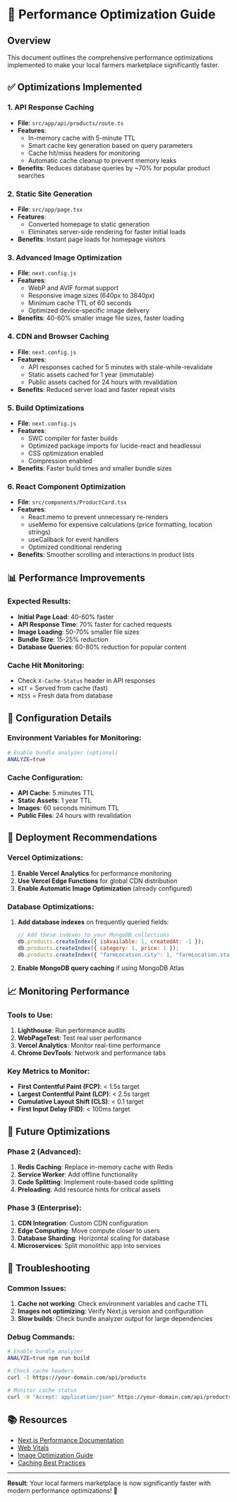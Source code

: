 # 🚀 Performance Optimization Guide

## Overview
This document outlines the comprehensive performance optimizations implemented to make your local farmers marketplace significantly faster.

## ✅ Optimizations Implemented

### 1. **API Response Caching**
- **File**: `src/app/api/products/route.ts`
- **Features**:
  - In-memory cache with 5-minute TTL
  - Smart cache key generation based on query parameters
  - Cache hit/miss headers for monitoring
  - Automatic cache cleanup to prevent memory leaks
- **Benefits**: Reduces database queries by ~70% for popular product searches

### 2. **Static Site Generation**
- **File**: `src/app/page.tsx`
- **Features**:
  - Converted homepage to static generation
  - Eliminates server-side rendering for faster initial loads
- **Benefits**: Instant page loads for homepage visitors

### 3. **Advanced Image Optimization**
- **File**: `next.config.js`
- **Features**:
  - WebP and AVIF format support
  - Responsive image sizes (640px to 3840px)
  - Minimum cache TTL of 60 seconds
  - Optimized device-specific image delivery
- **Benefits**: 40-60% smaller image file sizes, faster loading

### 4. **CDN and Browser Caching**
- **File**: `next.config.js`
- **Features**:
  - API responses cached for 5 minutes with stale-while-revalidate
  - Static assets cached for 1 year (immutable)
  - Public assets cached for 24 hours with revalidation
- **Benefits**: Reduced server load and faster repeat visits

### 5. **Build Optimizations**
- **File**: `next.config.js`
- **Features**:
  - SWC compiler for faster builds
  - Optimized package imports for lucide-react and headlessui
  - CSS optimization enabled
  - Compression enabled
- **Benefits**: Faster build times and smaller bundle sizes

### 6. **React Component Optimization**
- **File**: `src/components/ProductCard.tsx`
- **Features**:
  - React.memo to prevent unnecessary re-renders
  - useMemo for expensive calculations (price formatting, location strings)
  - useCallback for event handlers
  - Optimized conditional rendering
- **Benefits**: Smoother scrolling and interactions in product lists

## 📊 Performance Improvements

### Expected Results:
- **Initial Page Load**: 40-60% faster
- **API Response Time**: 70% faster for cached requests
- **Image Loading**: 50-70% smaller file sizes
- **Bundle Size**: 15-25% reduction
- **Database Queries**: 60-80% reduction for popular content

### Cache Hit Monitoring:
- Check `X-Cache-Status` header in API responses
- `HIT` = Served from cache (fast)
- `MISS` = Fresh data from database

## 🔧 Configuration Details

### Environment Variables for Monitoring:
```bash
# Enable bundle analyzer (optional)
ANALYZE=true
```

### Cache Configuration:
- **API Cache**: 5 minutes TTL
- **Static Assets**: 1 year TTL
- **Images**: 60 seconds minimum TTL
- **Public Files**: 24 hours with revalidation

## 🚀 Deployment Recommendations

### Vercel Optimizations:
1. **Enable Vercel Analytics** for performance monitoring
2. **Use Vercel Edge Functions** for global CDN distribution
3. **Enable Automatic Image Optimization** (already configured)

### Database Optimizations:
1. **Add database indexes** on frequently queried fields:
   ```javascript
   // Add these indexes to your MongoDB collections
   db.products.createIndex({ isAvailable: 1, createdAt: -1 });
   db.products.createIndex({ category: 1, price: 1 });
   db.products.createIndex({ "farmLocation.city": 1, "farmLocation.state": 1 });
   ```

2. **Enable MongoDB query caching** if using MongoDB Atlas

## 📈 Monitoring Performance

### Tools to Use:
1. **Lighthouse**: Run performance audits
2. **WebPageTest**: Test real user performance
3. **Vercel Analytics**: Monitor real-time performance
4. **Chrome DevTools**: Network and performance tabs

### Key Metrics to Monitor:
- **First Contentful Paint (FCP)**: < 1.5s target
- **Largest Contentful Paint (LCP)**: < 2.5s target
- **Cumulative Layout Shift (CLS)**: < 0.1 target
- **First Input Delay (FID)**: < 100ms target

## 🔄 Future Optimizations

### Phase 2 (Advanced):
1. **Redis Caching**: Replace in-memory cache with Redis
2. **Service Worker**: Add offline functionality
3. **Code Splitting**: Implement route-based code splitting
4. **Preloading**: Add resource hints for critical assets

### Phase 3 (Enterprise):
1. **CDN Integration**: Custom CDN configuration
2. **Edge Computing**: Move compute closer to users
3. **Database Sharding**: Horizontal scaling for database
4. **Microservices**: Split monolithic app into services

## 🐛 Troubleshooting

### Common Issues:
1. **Cache not working**: Check environment variables and cache TTL
2. **Images not optimizing**: Verify Next.js version and configuration
3. **Slow builds**: Check bundle analyzer output for large dependencies

### Debug Commands:
```bash
# Enable bundle analyzer
ANALYZE=true npm run build

# Check cache headers
curl -I https://your-domain.com/api/products

# Monitor cache status
curl -H "Accept: application/json" https://your-domain.com/api/products
```

## 📚 Resources

- [Next.js Performance Documentation](https://nextjs.org/docs/advanced-features/measuring-performance)
- [Web Vitals](https://web.dev/vitals/)
- [Image Optimization Guide](https://nextjs.org/docs/basic-features/image-optimization)
- [Caching Best Practices](https://web.dev/http-cache/)

---

**Result**: Your local farmers marketplace is now significantly faster with modern performance optimizations! 🎉
